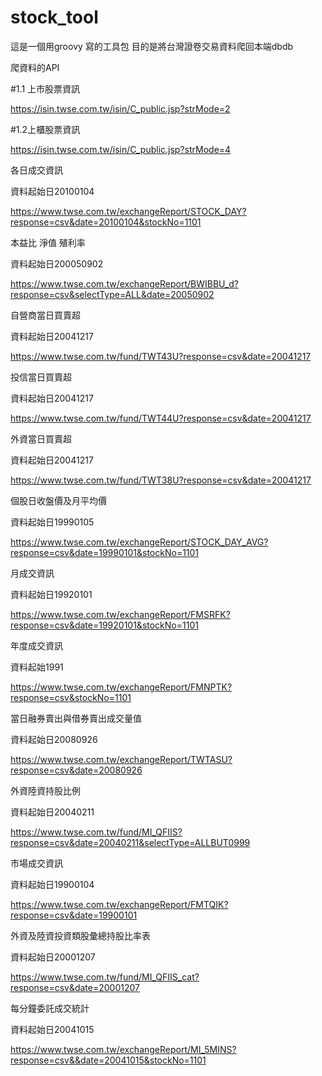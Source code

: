 # stock_tool
這是一個用groovy 寫的工具包
目的是將台灣證卷交易資料爬回本端dbdb 

爬資料的API

#1.1
上市股票資訊

https://isin.twse.com.tw/isin/C_public.jsp?strMode=2

#1.2上櫃股票資訊

https://isin.twse.com.tw/isin/C_public.jsp?strMode=4

各日成交資訊

資料起始日20100104

https://www.twse.com.tw/exchangeReport/STOCK_DAY?response=csv&date=20100104&stockNo=1101

本益比 淨值 殖利率

資料起始日200050902

https://www.twse.com.tw/exchangeReport/BWIBBU_d?response=csv&selectType=ALL&date=20050902

自營商當日買賣超

資料起始日20041217

https://www.twse.com.tw/fund/TWT43U?response=csv&date=20041217

投信當日買賣超

資料起始日20041217

https://www.twse.com.tw/fund/TWT44U?response=csv&date=20041217

外資當日買賣超

資料起始日20041217

https://www.twse.com.tw/fund/TWT38U?response=csv&date=20041217

個股日收盤價及月平均價

資料起始日19990105

https://www.twse.com.tw/exchangeReport/STOCK_DAY_AVG?response=csv&date=19990101&stockNo=1101

月成交資訊

資料起始日19920101

https://www.twse.com.tw/exchangeReport/FMSRFK?response=csv&date=19920101&stockNo=1101

年度成交資訊

資料起始1991

https://www.twse.com.tw/exchangeReport/FMNPTK?response=csv&stockNo=1101

當日融券賣出與借券賣出成交量值

資料起始日20080926

https://www.twse.com.tw/exchangeReport/TWTASU?response=csv&date=20080926

外資陸資持股比例

資料起始日20040211

https://www.twse.com.tw/fund/MI_QFIIS?response=csv&date=20040211&selectType=ALLBUT0999

市場成交資訊

資料起始日19900104

https://www.twse.com.tw/exchangeReport/FMTQIK?response=csv&date=19900101

外資及陸資投資類股彙總持股比率表

資料起始日20001207

https://www.twse.com.tw/fund/MI_QFIIS_cat?response=csv&date=20001207

每分鐘委託成交統計

資料起始日20041015

https://www.twse.com.tw/exchangeReport/MI_5MINS?response=csv&&date=20041015&stockNo=1101
